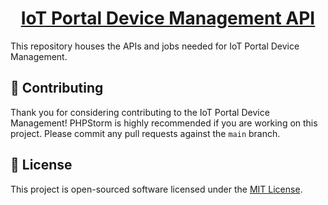 <h1 align="center">
  <a href="https://github.com/iot-portal-device-management/api">
    IoT Portal Device Management API 
  </a>
</h1>

This repository houses the APIs and jobs needed for IoT Portal Device Management.

## 👏 Contributing

Thank you for considering contributing to the IoT Portal Device Management! PHPStorm is highly recommended if you are
working on this project. Please commit any pull requests against the `main` branch.

## 📄 License

This project is open-sourced software licensed under the [MIT License](https://spdx.org/licenses/MIT.html).
